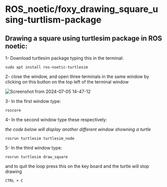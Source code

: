 # ROS_noetic/foxy_drawing_square_using-turtlism-package

## Drawing a square using turtlesim package in ROS noetic:
1- Download turtlesim package typing this in the terminal:
```
sudo apt install ros-noetic-turtlesim
```
2- close the window, and open three terminals in the same window by clicking on this button on the top left of the terminal window

![Screenshot from 2024-07-05 14-47-12](https://github.com/Mapoto99/ROS_noetic-foxy_drawing_square_using-turtlism-package/assets/174211031/7621e899-6cd0-48ed-aeb4-5a6076c550db)

3- In the first  window type:
```
roscore
```
4- In the second window type these respectively:

*the code below will display another different window showning a turtle*
```
rosrun turtlesim turtlesim_node
```
5- In the third window type:
```
rosrun turtlesim draw_square
```
and to quit the loop press this on the key board and the turtle will stop drawing
```
CTRL + C
```
